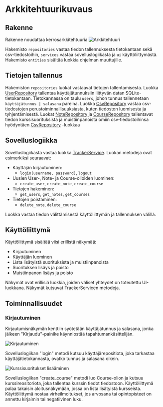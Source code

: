 # Arkkitehtuurikuvaus
## Rakenne
Rakenne noudattaa kerrosarkkitehtuuria
![Arkkitehtuuri](https://user-images.githubusercontent.com/80783887/117005417-e8555600-acef-11eb-8dc1-76fc6185da9a.png)

Hakemisto `repositories` vastaa tiedon tallennuksesta tietokantaan sekä csv-tiedostoihin, `services` vastaa sovelluslogiikasta ja `ui` käyttöliittymästä. Hakemisto `entities` sisältää luokkia ohjelman muuttujille.
## Tietojen tallennus
Hakemiston `repositories` luokat vastaavat tietojen tallentamisesta. Luokka [UserRepository](../src/repositories/user_repository.py) tallentaa käyttäjätunnuksiin liittyvän datan SQLite-tietokantaan. Tietokannassa on taulu `users`, johon tunnus tallennetaan `käyttäjätunnus | salasana` pareina. Luokka [CsvRepository](../src/repositories/csv_repository.py) vastaa csv-tiedostojen perustoiminnallisuuksiasta, kuten tiedoston luomisesta ja tyhjentämisestä. Luokat [NoteRepository](../src/repositories/note_repository.py) ja [CourseRepository](../src/repositories/course_repository.py) tallentavat tiedon kurssisuorituksista ja muistiinpanoista omiin csv-tiedostoihinsa hyödyntäen [CsvRepository](../src/repositories/csv_repository.py) -luokkaa 
## Sovelluslogiikka
Sovelluslogiikasta vastaa luokka [TrackerService](../src/services/tracker_service.py). 
Luokan metodeja ovat esimerkiksi seuraavat:
- Käyttäjän kirjautuminen:
  - `login(username, password)`, `logout`
- Uusien User-, Note- ja Course-olioiden luominen:
  - `create_user`, `create_note`, `create_course`
- Tietojen hakeminen:
  - `get_users`, `get_notes`, `get_courses`
- Tietojen poistaminen:
  - `delete_note`, `delete_course`
 
Luokka vastaa tiedon välittämisestä käyttöliittymän ja tallennuksen välillä.
## Käyttöliittymä

Käyttöliittymä sisältää viisi erillistä näkymää:

- Kirjautuminen
- Käyttäjän luominen
- Lista lisätyistä suorituksista ja muistiinpanoista
- Suorituksen lisäys ja poisto
- Muistiinpanon lisäys ja poisto

Näkymät ovat erillisiä luokkia, joiden väliset yhteydet on toteutettu UI-luokkana. Näkymät kutsuvat TrackerServicen metodeja.
## Toiminnallisuudet
### Kirjautuminen
Kirjautumisnäkymän kenttiin syötetään käyttäjätunnus ja salasana, jonka jälkeen "Kirjaudu"-painike käynniostää tapahtumankäsittelijän.

![Kirjautuminen](https://user-images.githubusercontent.com/80783887/115996379-a3db0380-a5e7-11eb-829f-104a34221397.png)

Sovelluslogiikan "login" metodi kutsuu käyttäjärepositiota, joka tarkastaa käyttäjätietokannasta, ovatko tunnus ja salasana oikein. 

![Kurssisuoritukset lisääminen](https://user-images.githubusercontent.com/80783887/117972023-4955dd00-b333-11eb-9da7-a57786fc31ab.png)

Sovelluslogiikan "create_course" metodi luo Course-olion ja kutsuu kurssireositoriota, joka tallentaa kurssin tiedot tiedostoon. Käyttöliittymä palaa takaisin aloitusnäkymään, jossa on lista lisätyistä kursseista. Käyttöliittymä nostaa virheilmoitukset, jos arvosana tai opintopisteet on annettu kirjaimin tai negatiivinen luku.

